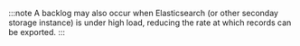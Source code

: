 ---
---

:::note
A backlog may also occur when Elasticsearch (or other seconday storage instance) is under high load, reducing the rate at which records can be exported.
:::
